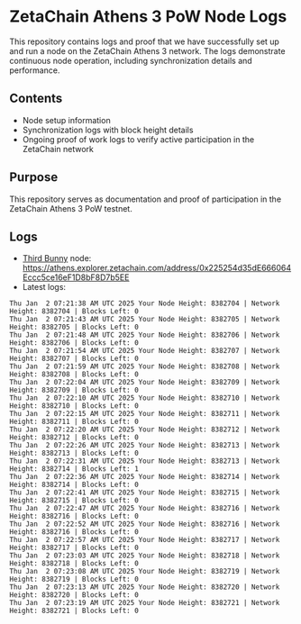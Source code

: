 # ZetaChain Athens 3 PoW Node Logs
This repository contains logs and proof that we have successfully set up and run a node on the ZetaChain Athens 3 network. The logs demonstrate continuous node operation, including synchronization details and performance.

## Contents
- Node setup information
- Synchronization logs with block height details
- Ongoing proof of work logs to verify active participation in the ZetaChain network

## Purpose
This repository serves as documentation and proof of participation in the ZetaChain Athens 3 PoW testnet.

## Logs

- [Third Bunny](https://thirdbunny.xyz/) node: https://athens.explorer.zetachain.com/address/0x225254d35dE666064Eccc5ce16eF1D8bF8D7b5EE
- Latest logs:
```
Thu Jan  2 07:21:38 AM UTC 2025 Your Node Height: 8382704 | Network Height: 8382704 | Blocks Left: 0
Thu Jan  2 07:21:43 AM UTC 2025 Your Node Height: 8382705 | Network Height: 8382705 | Blocks Left: 0
Thu Jan  2 07:21:48 AM UTC 2025 Your Node Height: 8382706 | Network Height: 8382706 | Blocks Left: 0
Thu Jan  2 07:21:54 AM UTC 2025 Your Node Height: 8382707 | Network Height: 8382707 | Blocks Left: 0
Thu Jan  2 07:21:59 AM UTC 2025 Your Node Height: 8382708 | Network Height: 8382708 | Blocks Left: 0
Thu Jan  2 07:22:04 AM UTC 2025 Your Node Height: 8382709 | Network Height: 8382709 | Blocks Left: 0
Thu Jan  2 07:22:10 AM UTC 2025 Your Node Height: 8382710 | Network Height: 8382710 | Blocks Left: 0
Thu Jan  2 07:22:15 AM UTC 2025 Your Node Height: 8382711 | Network Height: 8382711 | Blocks Left: 0
Thu Jan  2 07:22:20 AM UTC 2025 Your Node Height: 8382712 | Network Height: 8382712 | Blocks Left: 0
Thu Jan  2 07:22:26 AM UTC 2025 Your Node Height: 8382713 | Network Height: 8382713 | Blocks Left: 0
Thu Jan  2 07:22:31 AM UTC 2025 Your Node Height: 8382713 | Network Height: 8382714 | Blocks Left: 1
Thu Jan  2 07:22:36 AM UTC 2025 Your Node Height: 8382714 | Network Height: 8382714 | Blocks Left: 0
Thu Jan  2 07:22:41 AM UTC 2025 Your Node Height: 8382715 | Network Height: 8382715 | Blocks Left: 0
Thu Jan  2 07:22:47 AM UTC 2025 Your Node Height: 8382716 | Network Height: 8382716 | Blocks Left: 0
Thu Jan  2 07:22:52 AM UTC 2025 Your Node Height: 8382716 | Network Height: 8382716 | Blocks Left: 0
Thu Jan  2 07:22:57 AM UTC 2025 Your Node Height: 8382717 | Network Height: 8382717 | Blocks Left: 0
Thu Jan  2 07:23:03 AM UTC 2025 Your Node Height: 8382718 | Network Height: 8382718 | Blocks Left: 0
Thu Jan  2 07:23:08 AM UTC 2025 Your Node Height: 8382719 | Network Height: 8382719 | Blocks Left: 0
Thu Jan  2 07:23:13 AM UTC 2025 Your Node Height: 8382720 | Network Height: 8382720 | Blocks Left: 0
Thu Jan  2 07:23:19 AM UTC 2025 Your Node Height: 8382721 | Network Height: 8382721 | Blocks Left: 0
```
